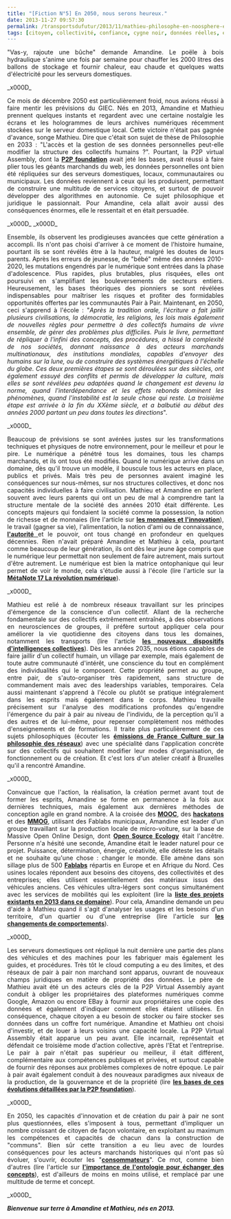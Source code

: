 ```yaml
---
title: "[Fiction N°5] En 2050, nous serons heureux."
date: 2013-11-27 09:57:30
permalink: /transportsdufutur/2013/11/mathieu-philosophe-en-noosphere-et-amandine-hacker-artiste-leader-du-fablab.html
tags: [citoyen, collectivité, confiance, cygne noir, données réelles, economie circulaire, économie de l'expérience, économie du quaternaire, économie fonctionnalité, Efficacité énergétique, innovation, intelligence collective, open innovation, open source, partage de données, Service de mobilité, sousveillance, transition générationnelle, transparence]
---
```


<p style="text-align: justify;">"Vas-y, rajoute une bûche" demande Amandine. Le poële à bois hydraulique s'anime une fois par semaine pour chauffer les 2000 litres des ballons de stockage et fournir chaleur, eau chaude et quelques watts d'électricité pour les serveurs domestiques.</p>_x000D_
<p style="text-align: justify;">Ce mois de décembre 2050 est particulièrement froid, nous avions réussi à faire mentir les prévisions du GIEC. Nés en 2013, Amandine et Mathieu prennent quelques instants et regardent avec une certaine nostalgie les écrans et les hologrammes de leurs archives numériques récemment stockées sur le serveur domestique local. Cette victoire n'était pas gagnée d'avance, songe Mathieu. Dire que c'était son sujet de thèse de Philosophie en 2033 : "L'accès et la gestion de ses données personnelles peut-elle modifier la structure des collectifs humains ?". Pourtant, la P2P virtual Assembly, dont la <a href="http://p2pfoundation.net/" target="_blank" rel="noopener"><strong>P2P foundation</strong></a> avait jeté les bases, avait réussi à faire plier tous les géants marchands du web, les données personnelles ont bien été répliquées sur des serveurs domestiques, locaux, communautaires ou municipaux. Les données reviennent à ceux qui les produisent, permettant de construire une multitude de services citoyens, et surtout de pouvoir développer des algorithmes en autonomie. Ce sujet philosophique et juridique le passionnait. Pour Amandine, cela allait avoir aussi des conséquences énormes, elle le ressentait et en était persuadée.</p>_x000D_
<!--more-->_x000D_
<p style="text-align: justify;">Ensemble, ils observent les prodigieuses avancées que cette génération a accompli. Ils n'ont pas choisi d'arriver à ce moment de l'histoire humaine, pourtant ils se sont révélés être à la hauteur, malgré les doutes de leurs parents. Après les erreurs de jeunesse, de "bébé" même des années 2010-2020, les mutations engendrés par le numérique sont entrées dans la phase d'adolescence. Plus rapides, plus brutables, plus risquées, elles ont poursuivi en s'amplifiant les bouleversements de secteurs entiers. Heureusement, les bases théoriques des pionniers se sont révélées indispensables pour maîtriser les risques et profiter des formidables opportunités offertes par les communautés Pair à Pair. Maintenant, en 2050, ceci s'apprend à l'école : "<em>Après la tradition orale, l'écriture a fait jaillir plusieurs civilisations, la démocratie, les religions, les lois mais également de nouvelles règles pour permettre à des collectifs humains de vivre ensemble, de gérer des problèmes plus difficiles. Puis le livre, permettant de répliquer à l'infini des concepts, des procédures, a hissé la complexité de nos sociétés, donnant naissance à des acteurs marchands multinationaux, des institutions mondiales, capables d'envoyer des humains sur la lune, ou de construire des systèmes énergétiques à l'échelle du globe. Ces deux premières étapes se sont déroulées sur des siècles, ont également essuyé des conflits et permis de développer la culture, mais elles se sont révélées peu adaptées quand le changement est devenu la norme, quand l'interdépendance et les effets rebonds dominent les phénomènes, quand l'instabilité est la seule chose qui reste. La troisième étape est arrivée à la fin du XXème siècle, et a balbutié au début des années 2000 partant un peu dans toutes les directions</em>".</p>_x000D_
<p style="text-align: justify;">Beaucoup de prévisions se sont avérées justes sur les transformations techniques et physiques de notre environnement, pour le meilleur et pour le pire. Le numérique a pénétré tous les domaines, tous les champs marchands, et ils ont tous été modifiés. Quand le numérique arrive dans un domaine, dès qu'il trouve un modèle, il bouscule tous les acteurs en place, publics et privés. Mais très peu de personnes avaient imaginé les conséquences sur nous-mêmes, sur nos structures collectives, et donc nos capacités individuelles à faire civilisation. Mathieu et Amandine en parlent souvent avec leurs parents qui ont un peu de mal à comprendre tant la structure mentale de la société des années 2010 était différente. Les concepts majeurs qui fondaient la société comme la possession, la notion de richesse et de monnaies (lire l'article sur <a href="https://gabrielplassat.github.io/transportsdufutur/2012/03/innovations-monnaies-les-problemes-complexes-ne-seront-jamais-resolues-par-des-solutions-simples.html" target="_blank" rel="noopener"><strong>les monnaies et l'innovation</strong></a>), le travail (gagner sa vie), l'alimentation, la notion d'ami ou de connaissance, <a href="https://gabrielplassat.github.io/transportsdufutur/2009/11/autorite-des-transports-vers-une-revolution.html" target="_blank" rel="noopener"><strong>l'autorité</strong> </a>et le pouvoir, ont tous changé en profondeur en quelques décennies. Rien n'avait préparé Amandine et Mathieu à cela, pourtant comme beaucoup de leur génération, ils ont dès leur jeune âge compris que le numérique leur permettait non seulement de faire autrement, mais surtout d'être autrement. Le numérique est bien la matrice ontophanique qui leur permet de voir le monde, cela s'étudie aussi à l'école (lire l'article sur la <a href="https://gabrielplassat.github.io/transportsdufutur/2013/08/metanote-17-la-mutation-numerique-nengendre-pas-seulement-de-nouveaux-moyens-de-transports-elle-modi.html" target="_blank" rel="noopener"><strong>MétaNote 17 La révolution numérique</strong></a>).</p>_x000D_
<p style="text-align: justify;">Mathieu est relié à de nombreux réseaux travaillant sur les principes d'émergence de la conscience d'un collectif. Allant de la recherche fondamentale sur des collectifs extrêmement entraînés, à des observations en neurosciences de groupes, il préfère surtout appliquer cela pour améliorer la vie quotidienne des citoyens dans tous les domaines, notamment les transports (lire l'article <a href="https://gabrielplassat.github.io/transportsdufutur/2013/10/les-nouveaux-dispositifs-dinnovations-collectifs.html" target="_blank" rel="noopener"><strong>les nouveaux dispositifs d'intelligences collectives</strong></a>). Dès les années 2035, nous étions capables de faire jaillir d'un collectif humain, un village par exemple, mais également de toute autre communauté d'intérêt, une conscience du tout en complément des individualités qui le composent. Cette propriété permet au groupe, entre pair, de s'auto-organiser très rapidement, sans structure de commandement mais avec des leaderships variables, temporaires. Cela aussi maintenant s'apprend à l'école ou plutôt se pratique intégralement dans les esprits mais également dans le corps. Mathieu travaille précisement sur l'analyse des modifications profondes qu'engendre l'émergence du pair à pair au niveau de l'individu, de la perception qu'il a des autres et de lui-même, pour repenser complètement nos méthodes d'enseignements et de formations. Il traite plus particulièrement de ces sujets philosophiques (écouter les <a href="http://www.franceculture.fr/emission-les-nouveaux-chemins-de-la-connaissance-philosophie-du-reseau-34-a-l%E2%80%99heure-d%E2%80%99internet-2013-" target="_blank" rel="noopener"><strong>émissions de France Culture sur la philosophie des réseaux</strong></a>) avec une spécialité dans l'application concrète sur des collectifs qui souhaitent modifier leur modes d'organisation, de fonctionnement ou de création. Et c'est lors d'un atelier créatif à Bruxelles qu'il a rencontré Amandine.</p>_x000D_
<p style="text-align: justify;">Convaincue que l'action, la réalisation, la création permet avant tout de former les esprits, Amandine se forme en permanence à la fois aux dernières techniques, mais également aux dernières méthodes de conception agile en grand nombre. A la croisée des <a href="http://fr.wikipedia.org/wiki/Cours_en_ligne_ouvert_et_massif" target="_blank" rel="noopener"><strong>MOOC</strong></a>, des <a href="http://fr.wikipedia.org/wiki/Hackathon" target="_blank" rel="noopener"><strong>hackatons</strong> </a>et des <a href="http://fr.wikipedia.org/wiki/Jeu_en_ligne_massivement_multijoueur" target="_blank" rel="noopener"><strong>MMOG</strong></a>, utilisant des Fablabs municipaux, Amandine est leader d'un groupe travaillant sur la production locale de micro-voiture, sur la base de Massive Open Online Design, dont <a href="http://opensourceecology.org/" target="_blank" rel="noopener"><strong>Open Source Ecology</strong></a> était l'ancêtre. Personne n'a hésité une seconde, Amandine était le leader naturel pour ce projet. Puissance, détermination, énergie, créativité, elle déteste les détails et ne souhaite qu'une chose : changer le monde. Elle amène dans son sillage plus de 500 <a href="http://fablab.fr/" target="_blank" rel="noopener"><strong>Fablabs</strong></a> répartis en Europe et en Afrique du Nord. Ces usines locales répondent aux besoins des citoyens, des collectivités et des entreprises; elles utilisent essentiellement des matériaux issus des véhicules anciens. Ces véhicules ultra-légers sont conçus simultanément avec les services de mobilités qui les exploitent (lire la <a href="http://p2pfoundation.net/Category:Transportation" target="_blank" rel="noopener"><strong>liste des projets existants en 2013 dans ce domaine</strong></a>). Pour cela, Amandine demande un peu d'aide à Mathieu quand il s'agit d'analyser les usages et les besoins d'un territoire, d'un quartier ou d'une entreprise (lire l'article sur <a href="https://gabrielplassat.github.io/transportsdufutur/2013/11/changer-de-mode-de-transport-doit-etre-une-consequence-et-non-un-objectif.html" target="_blank" rel="noopener"><strong>les changements de comportements</strong></a>).</p>_x000D_
<p style="text-align: justify;">Les serveurs domestiques ont répliqué la nuit dernière une partie des plans des véhicules et des machines pour les fabriquer mais également les guides, et procédures. Très tôt le cloud computing a eu des limites, et des réseaux de pair à pair non marchand sont apparus, ouvrant de nouveaux champs juridiques en matière de propriété des données. Le père de Mathieu avait été un des acteurs clés de la P2P Virtual Assembly ayant conduit à obliger les propriétaires des plateformes numériques comme Google, Amazon ou encore EBay à fournir aux propriétaires une copie des données et également d'indiquer comment elles étaient utilisées. En conséquence, chaque citoyen a eu besoin de stocker ou faire stocker ses données dans un coffre fort numérique. Amandine et Mathieu ont choisi d'investir, et de louer à leurs voisins une capacité locale. La P2P Virtual Assembly était apparue un peu avant. Elle incarnait, représentait et défendait ce troisième mode d'action collective, après l'Etat et l'entreprise. Le pair à pair n'était pas supérieur ou meilleur, il était différent, complémentaire aux compétences publiques et privées, et surtout capable de fournir des réponses aux problèmes complexes de notre époque. Le pair à pair avait également conduit à des nouveaux paradigmes aux niveaux de la production, de la gouvernance et de la propriété (lire <a href="http://p2pfoundation.net/" target="_blank" rel="noopener"><strong>les bases de ces évolutions détaillées par la P2P foundation</strong></a>).</p>_x000D_
<p style="text-align: justify;">En 2050, les capacités d'innovation et de création du pair à pair ne sont plus questionnées, elles s'imposent à tous, permettant d'impliquer un nombre croissant de citoyen de façon volontaire, en exploitant au maximum les compétences et capacités de chacun dans la construction de "communs". Bien sûr cette transition a eu lieu avec de lourdes conséquences pour les acteurs marchands historiques qui n'ont pas sû évoluer, s'ouvrir, écouter les "<a href="https://gabrielplassat.github.io/transportsdufutur/2011/10/le-consommateur-du-futur-revolution.html" target="_blank" rel="noopener"><strong>consommateurs</strong></a>". Ce mot, comme bien d'autres (lire l'article sur <a href="https://gabrielplassat.github.io/transportsdufutur/2013/10/metanote-18-pour-une-ontologie-de-la-demandes-de-transport.html" target="_blank" rel="noopener"><strong>l'importance de l'ontologie pour échanger des concepts</strong></a>), est d'ailleurs de moins en moins utilisé, et remplacé par une multitude de terme et concept.</p>_x000D_
<p style="text-align: justify;"><strong><em>Bienvenue sur terre à Amandine et Mathieu, nés en 2013.</em></strong></p>
